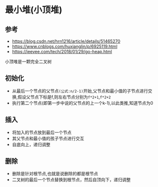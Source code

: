 # 最小堆(小顶堆)

## 参考
- https://blog.csdn.net/hrn1216/article/details/51465270
- https://www.cnblogs.com/huxianglin/p/6925119.html
- https://ieevee.com/tech/2018/01/29/go-heap.html

小顶堆是一颗完全二叉树

## 初始化
- 从最后一个节点的父节点`(公式:n/2-1)`开始,父节点和最小值的子节点进行交换,假设父节点下标是f,则左右节点分别为`f*2+1`,`f*2+2`
- 执行第二个节点(即第一步中说的父节点的上一个k-1),以此类推,知道节点为0

## 插入
- 将加入的节点放到最后一个节点
- 其父节点和最小值的孩子节点进行交互
- 自底向上，递归调整

## 删除
- 删除是针对根节点,也就是说删除的都是根节点
- 二叉树的最后一个节点替换到根节点，然后自顶向下，递归调整